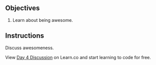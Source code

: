 ## Objectives

1. Learn about being awesome.


## Instructions

Discuss awesomeness.
<p class='util--hide'>View <a href='https://learn.co/lessons/day-4-discussion'>Day 4 Discussion</a> on Learn.co and start learning to code for free.</p>
